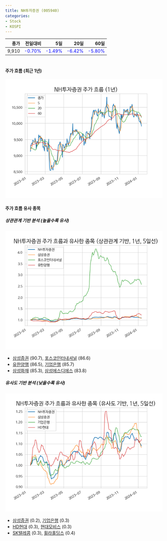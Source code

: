 ```yaml
---
title: NH투자증권 (005940)
categories:
- Stock
- KOSPI
---
```


|종가|전일대비|5일|20일|60일|
|---:|-------:|--:|---:|---:|
|9,910|<span style="color: blue">-0.70%</span>|<span style="color: blue">-1.49%</span>|<span style="color: blue">-6.42%</span>|<span style="color: blue">-5.80%</span>|

<!-- more -->
#
#### 주가 흐름 (최근 1년)
![005940](/assets/images/stock/005940.png)


#### 주가 흐름 유사 종목


##### 상관관계 기반 분석 (높을수록 유사)
![005940](/assets/images/stock/005940_corr.png)
- [삼성증권](/016360/) (90.7), [포스코인터내셔널](/047050/) (86.6)
- [유한양행](/000100/) (86.5), [기업은행](/024110/) (85.7)
- [삼성화재](/000810/) (85.3), [삼성에스디에스](/018260/) (83.8)


##### 유사도 기반 분석 (낮을수록 유사)	
![005940](/assets/images/stock/005940_sim.png)
- [삼성증권](/016360/) (0.2), [기업은행](/024110/) (0.3)
- [HD현대](/267250/) (0.3), [현대모비스](/012330/) (0.3)
- [SK텔레콤](/017670/) (0.3), [휠라홀딩스](/081660/) (0.4)